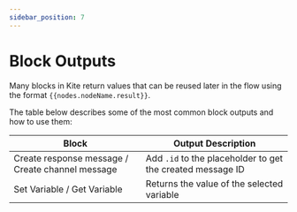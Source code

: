 ```yaml
---
sidebar_position: 7
---
```


# Block Outputs

Many blocks in Kite return values that can be reused later in the flow using the format `{{nodes.nodeName.result}}`.

The table below describes some of the most common block outputs and how to use them:

| Block                                          | Output Description                                                      |
|------------------------------------------------|-------------------------------------------------------------------------|
| Create response message / Create channel message | Add `.id` to the placeholder to get the created message ID            |
| Set Variable / Get Variable                    | Returns the value of the selected variable                              |
